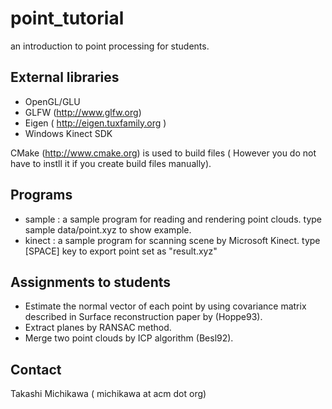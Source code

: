 point_tutorial
==============

an introduction to point processing for students.

External libraries 
------------------
- OpenGL/GLU
- GLFW (http://www.glfw.org)
- Eigen ( http://eigen.tuxfamily.org ) 
- Windows Kinect SDK


CMake (http://www.cmake.org) is used to build files ( However you do not have to instll it if you create build files manually). 

Programs
-------------
- sample : a sample program for reading and rendering point clouds. type sample data/point.xyz to show example.
- kinect : a sample program for scanning scene by Microsoft Kinect. type [SPACE] key to export point set as "result.xyz"

Assignments to students 
-----------------------
- Estimate the normal vector of each point by using covariance matrix described in Surface reconstruction paper by (Hoppe93).
- Extract planes by RANSAC method. 
- Merge two point clouds by ICP algorithm (Besl92).

Contact
-------
Takashi Michikawa ( michikawa at acm dot org) 

